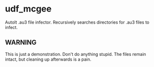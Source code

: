 # udf_mcgee
 AutoIt .au3 file infector. Recursively searches directories for .au3 files to infect. 


## WARNING
 This is just a demonstration. Don't do anything stupid. The files remain intact, but cleaning up afterwards is a pain.
